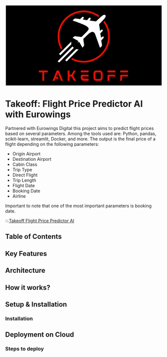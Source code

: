 <p align="center">
 <img src="https://github.com/adrianmarino19/eurowings-frontend/blob/9f1ac2f139b44ca42d1b69f00a039452688b2f8d/images/1.png" title="Takeoff Symbol" style="background-color: white">
</p>

# Takeoff: Flight Price Predictor AI with Eurowings

Partnered with Eurowings Digital this project aims to predict flight prices based on several parameters. Among the tools used are: Python, pandas, scikit-learn, streamlit, Docker, and more. The output is the final price of a flight depending on the following parameters:

- Origin Airport
- Destination Airport
- Cabin Class
- Trip Type
- Direct Flight
- Trip Length
- Flight Date
- Booking Date
- Airline

Important to note that one of the most important parameters is booking date.

:boom:<a href='https://takeoff.streamlit.app/'>Takeoff Flight Price Predictor AI</a>

## Table of Contents


## <a name='key'></a>**Key Features**


## <a name='arch'></a>**Architecture**


## <a name='hiw'></a>**How it works?**


## <a name='set'></a>**Setup & Installation**

### <a name='ins'></a>**Installation**

## <a name='dep'></a>**Deployment on Cloud**

### <a name='step'></a>**Steps to deploy**












